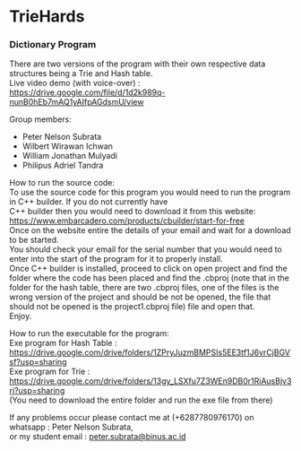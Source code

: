 # TrieHards
### Dictionary Program
There are two versions of the program with their own respective data structures being a Trie and Hash table.  
Live video demo (with voice-over) : https://drive.google.com/file/d/1d2k989q-nunB0hEb7mAQ1yAIfpAGdsmU/view

  
Group members:
* Peter Nelson Subrata
* Wilbert Wirawan Ichwan
* William Jonathan Mulyadi
* Philipus Adriel Tandra  
  
How to run the source code:  
To use the source code for this program you would need to run the program in C++ builder. If you do not currently have  
C++ builder then you would need to download it from this website: https://www.embarcadero.com/products/cbuilder/start-for-free  
Once on the website entire the details of your email and wait for a download to be started.  
You should check your email for the serial number that you would need to enter into the start of the program for it to properly install.  
Once C++ builder is installed, proceed to click on open project and find the folder where the code has been placed and find the .cbproj (note that in the folder for the hash table, there are two .cbproj files, one of the files is the wrong version of the project and should be not be opened, the file that should not be opened is the project1.cbproj file) file and open that.  
Enjoy.

How to run the executable for the program:  
Exe program for Hash Table : https://drive.google.com/drive/folders/1ZPryJuzmBMPSIs5EE3tf1J6vrCjBGVsf?usp=sharing  
Exe program for Trie : https://drive.google.com/drive/folders/13gy_LSXfu7Z3WEn9DB0r1RiAusBjv3rj?usp=sharing  
(You need to download the entire folder and run the exe file from there)  

If any problems occur please contact me at (+6287780976170) on whatsapp : Peter Nelson Subrata,  
or my student email : peter.subrata@binus.ac.id


